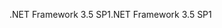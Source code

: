 <span data-ttu-id="118ad-101">.NET Framework 3.5 SP1</span><span class="sxs-lookup"><span data-stu-id="118ad-101">.NET Framework 3.5 SP1</span></span>